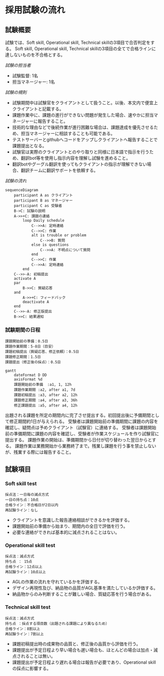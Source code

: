 # 採用試験の流れ

## 試験概要

試験では、Soft skill, Operational skill, Technical skillの3項目で合否判定をする。
Soft skill, Operational skill, Technical skillの3項目の全てで合格ラインに達しないものを不合格とする。

*試験の担当者*

- 試験監督: 1名
- 担当マネージャー: 1名

*試験の規則*

- 試験期間中は試験官をクライアントとして扱うこと。以後、本文内で便宜上クライアントと記載する。
- 課題作業中に、課題の進行ができない問題が発生した場合、速やかに担当マネージャーに報告すること。
- 技術的な理由などで後続作業が進行困難な場合は、課題達成を優先させるため、担当マネージャーに相談することも可能である。
- テストサーバーとgithubへコードをアップしクライアントへ報告することで課題提出となる。
- 試験官は実際のクライアントとのやり取りと同様に日本語で指示を行うため、翻訳bot等を使用し指示内容を理解し試験を進めること。
- 翻訳botやグーグル翻訳を使ってもクライアントの指示が理解できない場合、翻訳チームに翻訳サポートを依頼する。

*試験の流れ*

```mermaid
sequenceDiagram
    participant A as クライアント
    participant B as マネージャー
    participant C as 受験者
    B->C: 試験の説明
    A->>+C: 課題の連絡
        loop Daily schedule
            C-->>A: 定時連絡
            C-->>C: 作業
            alt is trouble or problem
                C-->>B: 質問
            else is questions
                C-->>A: 不明点について質問
            end
            C-->>C: 作業
            C-->>A: 定時連絡
        end
    C-->>-A: 初稿提出
    activate A
    par
        B->>C: 質疑応答
    and
        A->>+C: フィードバック
        deactivate A
    end
    C-->>-A: 修正版提出
    B->>C: 結果通知
```

### 試験期間の日程

```
課題開始前の準備：0.5日
課題作業期間：5-8日（目安）
課題初稿提出（質疑応答、修正依頼）：0.5日
課題修正期間：1.5日
課題提出（修正後の採点）：0.5日
```

```mermaid
gantt
    dateFormat D DD
    axisFormat %d
    課題開始前の準備  :a1, 1, 12h
    課題作業期間 :a2, after a1, 7d
    課題初稿提出 :a3, after a2, 12h
    課題修正期間 :a4, after a3, 36h
    修正課題提出 :a5, after a4, 12h
```

出題される課題を所定の期間内に完了させ提出する。初回提出後に予備期間として修正期間約1日が与えられる。
受験者は課題開始前の準備期間に課題の内容を確認し、疑問点は予めクライアント（試験官）に連絡する。
受験者は課題開始前の準備期間に課題の内容を確認し、受験者が作業スケジュールを作り試験官に提出する。
課題作業の開始は、準備期間から日付が切り替わった翌日からとする。
課題作業は業務開始から業務終了まで。残業し課題を行う事を禁止しないが、残業する際には報告すること。

## 試験項目

### Soft skill test

```
採点法：一日毎の減点方式
一日の持ち点：10点
合格ライン：不合格日が2日以内
再試験ライン：なし
```

- クライアントを意識した報告連絡相談ができるかを評価する。
- 課題開始前の準備から始まり、期間内の全日で評価を行う。
- 必要な連絡ができれば基本的に減点されることはない。

### Operational skill test

```
採点法：減点方式
持ち点 ： 15点
合格ライン：12点以上
再試験ライン：10点以上
```

- AGLの作業の流れを守れているかを評価する。
- デザイン再現性及び、納品物の品質がAGL基準を満たしているか評価する。
- 納品物からのみ判断することが難しい場合、質疑応答を行う場合がある。

### Technical skill test

```
採点法：減点方式
持ち点 ：採点する項目数（出題される課題により異なるため）
合格ライン：8割以上
再試験ライン：7割以上
```

- 課題初稿提出時の成果物の品質と、修正後の品質から評価を行う。
- 課題提出が予定日程より早い場合も遅い場合も、ほとんどの場合は加点・減点されることは無い。
- 課題提出が予定日程より遅れる場合は報告が必要であり、Operational skillの採点に影響する。
